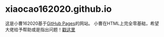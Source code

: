 # xiaocao162020.github.io

这是小曹162020基于[GitHub Pages](https://pages.github.com)的网站。
小曹在HTML上完全零基础，希望大佬给予帮助或是指出问题！[戳这里](https://xiaocao162020.github.io)
